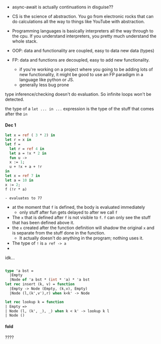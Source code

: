 - async-await is actually continuations in disguise??
- CS is the science of abstraction. You go from electronic rocks that can do calculations all the way to things like YouTube with abstraction.
- Programming languages is basically interpreters all the way through to the cpu. If you understand interpreters, you pretty much understand the whole stack.

- OOP: data and functionality are coupled, easy to data new data (types)
- FP: data and functions are decoupled, easy to add new functionality. 
	- if you're working on a project where you going to be adding lots of new functionality, it might be good to use an FP paradigm in a language like python or JS. 
	- generally less bug prone

type inference/checking doesn't do evaluation. So infinite loops won't be detected. 

the type of a `let ... in ...` expression is the type of the stuff that comes after the `in`

#### Dec 1
```ocaml
let x = ref ( 3 * 2) in 
let r = x in
let f = 
  let r = ref 4 in
  let a = !x * 2 in
  fun u ->
  x := 1;
  u + !x + a + !r
in
let x = ref 7 in 
let a = 10 in
x := 2;
f (!r * a)
```
	- evaluates to 77 
- at the moment that `f` is defined, the body is evaluated immediately
	- only stuff after fun gets delayed to after we call `f`
- The `x` that is defined after `f` is not visible to `f`. `f` can only see the stuff that has been defined above it. 
- the `x` created after the function definition will shadow the original `x` and is separate from the stuff done in the function.
	- It actually doesn't do anything in the program; nothing uses it. 
- The type of `!` is `a ref -> a`
- 


idk...
```ocaml

type 'a bst =
  |Empty
  |Node of 'a bst * (int * 'a) * 'a bst
let rec insert (k, v) = function
  |Empty -> Node (Empty, (k,v), Empty)
  |Node (l,(k',v'),r) when k<k' -> Node

let rec lookup k = function 
| Empty => 
| Node (l, (k', _), _) when k < k' -> lookup k l 
| Node ()
```


#### fold
????